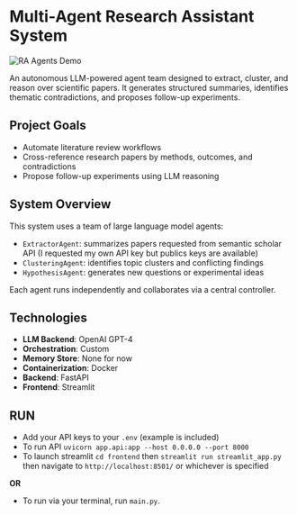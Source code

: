 # Multi-Agent Research Assistant System
![RA Agents Demo](https://i.imgur.com/xxUstL8.gif) 

An autonomous LLM-powered agent team designed to extract, cluster, and reason over scientific papers. It generates structured summaries, identifies thematic contradictions, and proposes follow-up experiments. 

## Project Goals

- Automate literature review workflows
- Cross-reference research papers by methods, outcomes, and contradictions
- Propose follow-up experiments using LLM reasoning

## System Overview

This system uses a team of large language model agents:
- `ExtractorAgent`: summarizes papers requested from semantic scholar API (I requested my own API key but publics keys are available)
- `ClusteringAgent`: identifies topic clusters and conflicting findings
- `HypothesisAgent`: generates new questions or experimental ideas

Each agent runs independently and collaborates via a central controller.

## Technologies

- **LLM Backend**: OpenAI GPT-4
- **Orchestration**: Custom
- **Memory Store**: None for now
- **Containerization**: Docker
- **Backend**: FastAPI
- **Frontend**: Streamlit


## RUN
- Add your API keys to your ```.env``` (example is included)
- To run API ```uvicorn app.api:app --host 0.0.0.0 --port 8000```
- To launch streamlit ```cd frontend``` then ```streamlit run streamlit_app.py``` then navigate to ```http://localhost:8501/``` or whichever is specified

**OR**
- To run via your terminal, run ```main.py```.

